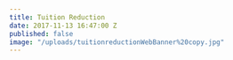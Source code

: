 ```yaml
---
title: Tuition Reduction
date: 2017-11-13 16:47:00 Z
published: false
image: "/uploads/tuitionreductionWebBanner%20copy.jpg"
---
```


